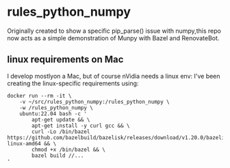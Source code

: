 # rules_python_numpy
Originally created to show a specific pip_parse() issue with numpy,this repo now acts as a simple
demonstration of Munpy with Bazel and RenovateBot.

## linux requirements on Mac

I develop mostlyon a Mac, but of course nVidia needs a linux env: I've been creating the
linux-specific requirements using:
```
docker run --rm -it \
    -v ~/src/rules_python_numpy:/rules_python_numpy \
    -w /rules_python_numpy \
    ubuntu:22.04 bash -c '
        apt-get update && \
        apt-get install -y curl gcc && \
        curl -Lo /bin/bazel https://github.com/bazelbuild/bazelisk/releases/download/v1.20.0/bazelisk-linux-amd64 && \
        chmod +x /bin/bazel && \
        bazel build //...
'
```
